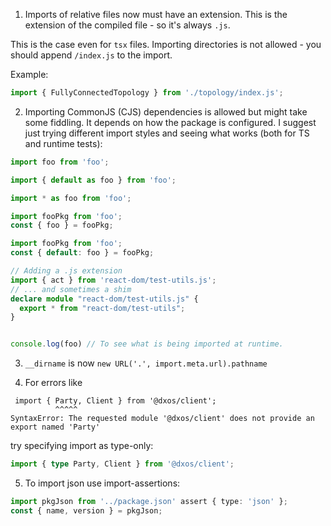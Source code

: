 1. Imports of relative files now must have an extension. This is the extension of the compiled file - so it's always `.js`.

This is the case even for `tsx` files.
Importing directories is not allowed - you should append `/index.js` to the import.

Example:

```typescript
import { FullyConnectedTopology } from './topology/index.js';
```

2. Importing CommonJS (CJS) dependencies is allowed but might take some fiddling. It depends on how the package is configured. I suggest just trying different import styles and seeing what works (both for TS and runtime tests):

```typescript
import foo from 'foo';

import { default as foo } from 'foo';

import * as foo from 'foo';

import fooPkg from 'foo';
const { foo } = fooPkg;

import fooPkg from 'foo';
const { default: foo } = fooPkg;

// Adding a .js extension
import { act } from 'react-dom/test-utils.js';
// ... and sometimes a shim
declare module "react-dom/test-utils.js" {
  export * from "react-dom/test-utils";
}


console.log(foo) // To see what is being imported at runtime.
```


3. `__dirname` is now `new URL('.', import.meta.url).pathname`

4. For errors like

```
 import { Party, Client } from '@dxos/client';
          ^^^^^
SyntaxError: The requested module '@dxos/client' does not provide an export named 'Party'
```

try specifying import as type-only:

```typescript 
import { type Party, Client } from '@dxos/client';
```

5. To import json use import-assertions:

```typescript
import pkgJson from '../package.json' assert { type: 'json' };
const { name, version } = pkgJson;
```